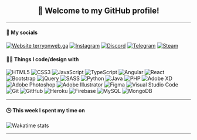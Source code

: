 <h2 align="center">👋 Welcome to my GitHub profile!</h2>


-----

#### 💬 My socials

[![Website terryonweb.ga](https://img.shields.io/website-up-down-green-red/https/terryonweb.ga.svg?style=flat-square)](https://terryonweb.ga/) <a href="https://www.instagram.com/_t3rry4/"><img alt="Instagram" src="https://img.shields.io/badge/_t3rry4-%23E4405F.svg?style=flat-square&logo=Instagram&logoColor=white"/></a> <a href="https://discord.com/invite/E7FkdF9"><img alt="Discord" src="https://img.shields.io/badge/memesquad-%237289DA.svg?style=flat-square&logo=discord&logoColor=white"/></a> <a href="https://t.me/t3rry4"><img alt="Telegram" src="https://img.shields.io/badge/Telegram-2CA5E0?style=flat-square&logo=telegram&logoColor=white" /></a> <a href="https://steamcommunity.com/id/t3rry4/"><img alt="Steam" src="https://img.shields.io/badge/steam-%23000000.svg?style=flat-square&logo=steam&logoColor=white"/></a> 

#### 👨‍💻 Things I code/design with

<img alt="HTML5"  src="https://img.shields.io/badge/html5-%23E34F26.svg?style=flat-square&logo=html5&logoColor=white"/> <img alt="CSS3"  src="https://img.shields.io/badge/css3-%231572B6.svg?style=flat-square&logo=css3&logoColor=white"/> <img alt="JavaScript"  src="https://img.shields.io/badge/javascript-%23323330.svg?style=flat-square&logo=javascript&logoColor=%23F7DF1E"/> <img alt="TypeScript"  src="https://img.shields.io/badge/typescript-%23007ACC.svg?style=flat-square&logo=typescript&logoColor=white"/> <img alt="Angular" src="https://img.shields.io/badge/angular-%23DD0031.svg?style=flat-square&logo=angular&logoColor=white"/> <img alt="React" src="https://img.shields.io/badge/react-%2320232a.svg?style=flat-square&logo=react&logoColor=%2361DAFB"/> <img alt="Bootstrap" src="https://img.shields.io/badge/bootstrap-%23563D7C.svg?style=flat-square&logo=bootstrap&logoColor=white"/> <img alt="jQuery" src="https://img.shields.io/badge/jquery-%230769AD.svg?style=flat-square&logo=jquery&logoColor=white"/> <img alt="SASS" src="https://img.shields.io/badge/SASS-hotpink.svg?style=flat-square&logo=SASS&logoColor=white"/> <img alt="Python" src="https://img.shields.io/badge/python-%2314354C.svg?style=flat-square&logo=python&logoColor=white"/> <img alt="Java" src="https://img.shields.io/badge/java-%23ED8B00.svg?style=flat-square&logo=java&logoColor=white"/> <img alt="PHP" src="https://img.shields.io/badge/php-%23777BB4.svg?style=flat-square&logo=php&logoColor=white"/> <img alt="Adobe XD" src="https://img.shields.io/badge/adobexd-%23FF26BE.svg?style=flat-square&logo=adobexd&logoColor=white"/> <img alt="Adobe Photoshop" src="https://img.shields.io/badge/adobephotoshop-%2331A8FF.svg?style=flat-square&logo=adobephotoshop&logoColor=white"/> <img alt="Adobe Illustrator" src="https://img.shields.io/badge/adobeillustrator-%23FF9A00.svg?style=flat-square&logo=adobeillustrator&logoColor=white"/> <img alt="Figma" src="https://img.shields.io/badge/figma-%23F24E1E.svg?style=flat-square&logo=figma&logoColor=white"/> <img alt="Visual Studio Code" src="https://img.shields.io/badge/VisualStudioCode-0078d7.svg?style=flat-square&logo=visual-studio-code&logoColor=white"/> <img alt="Git" src="https://img.shields.io/badge/git-%23F05033.svg?style=flat-square&logo=git&logoColor=white"/> <img alt="GitHub" src="https://img.shields.io/badge/github-%23121011.svg?style=flat-square&logo=github&logoColor=white"/> <img alt="Heroku" src="https://img.shields.io/badge/heroku-%23430098.svg?style=flat-square&logo=heroku&logoColor=white"/> <img alt="Firebase" src="https://img.shields.io/badge/firebase-%23039BE5.svg?style=flat-square&logo=firebase"/> <img alt="MySQL" src="https://img.shields.io/badge/mysql-%2300f.svg?style=flat-square&logo=mysql&logoColor=white"/> <img alt="MongoDB" src ="https://img.shields.io/badge/MongoDB-%234ea94b.svg?style=flat-square&logo=mongodb&logoColor=white"/>

-----

#### 🕒 This week I spent my time on

![Wakatime stats](https://github-readme-stats.vercel.app/api/wakatime?username=t3rry4?hide_title=true)

-----

